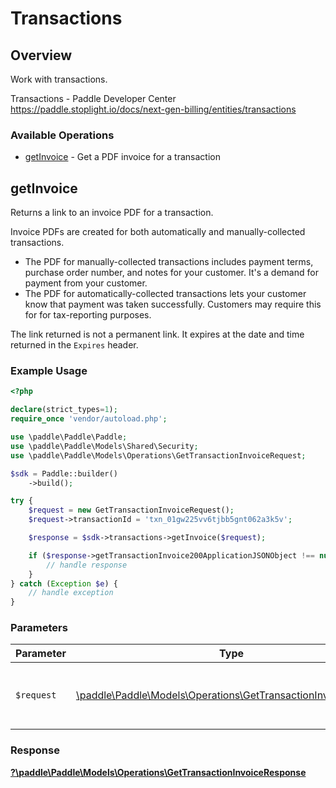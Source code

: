 # Transactions

## Overview

Work with transactions.

Transactions - Paddle Developer Center
<https://paddle.stoplight.io/docs/next-gen-billing/entities/transactions>
### Available Operations

* [getInvoice](#getinvoice) - Get a PDF invoice for a transaction

## getInvoice

Returns a link to an invoice PDF for a transaction.

Invoice PDFs are created for both automatically and manually-collected transactions.

* The PDF for manually-collected transactions includes payment terms, purchase order number, and notes for your customer. It's a demand for payment from your customer.
* The PDF for automatically-collected transactions lets your customer know that payment was taken successfully. Customers may require this for for tax-reporting purposes.

The link returned is not a permanent link. It expires at the date and time returned in the `Expires` header.

### Example Usage

```php
<?php

declare(strict_types=1);
require_once 'vendor/autoload.php';

use \paddle\Paddle\Paddle;
use \paddle\Paddle\Models\Shared\Security;
use \paddle\Paddle\Models\Operations\GetTransactionInvoiceRequest;

$sdk = Paddle::builder()
    ->build();

try {
    $request = new GetTransactionInvoiceRequest();
    $request->transactionId = 'txn_01gw225vv6tjbb5gnt062a3k5v';

    $response = $sdk->transactions->getInvoice($request);

    if ($response->getTransactionInvoice200ApplicationJSONObject !== null) {
        // handle response
    }
} catch (Exception $e) {
    // handle exception
}
```

### Parameters

| Parameter                                                                                                                | Type                                                                                                                     | Required                                                                                                                 | Description                                                                                                              |
| ------------------------------------------------------------------------------------------------------------------------ | ------------------------------------------------------------------------------------------------------------------------ | ------------------------------------------------------------------------------------------------------------------------ | ------------------------------------------------------------------------------------------------------------------------ |
| `$request`                                                                                                               | [\paddle\Paddle\Models\Operations\GetTransactionInvoiceRequest](../../models/operations/GetTransactionInvoiceRequest.md) | :heavy_check_mark:                                                                                                       | The request object to use for the request.                                                                               |


### Response

**[?\paddle\Paddle\Models\Operations\GetTransactionInvoiceResponse](../../models/operations/GetTransactionInvoiceResponse.md)**

